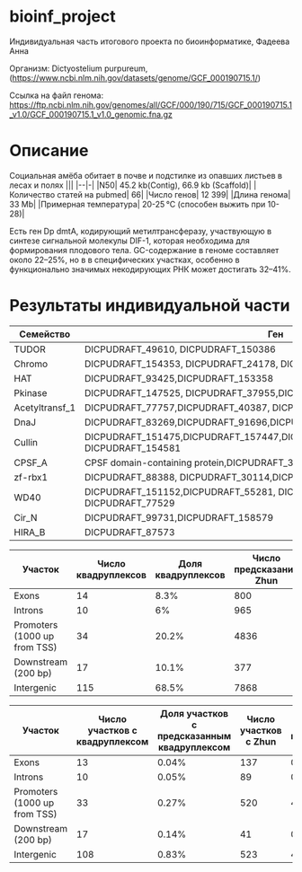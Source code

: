 # bioinf_project
Индивидуальная часть итогового проекта по биоинформатике, Фадеева Анна

Организм: Dictyostelium purpureum, (https://www.ncbi.nlm.nih.gov/datasets/genome/GCF_000190715.1/)


Ссылка на файл генома: https://ftp.ncbi.nlm.nih.gov/genomes/all/GCF/000/190/715/GCF_000190715.1_v1.0/GCF_000190715.1_v1.0_genomic.fna.gz
# Описание 
Социальная амёба  обитает в почве и подстилке из опавших листьев в лесах и полях
|||
|--|-|
|N50| 	45.2 kb(Contig), 	66.9 kb (Scaffold)|
|Количество статей на pubmed| 66|
|Число генов|  	12 399|
|Длина генома| 	33 Mb|
|Примерная температура| 20-25 °C (способен выжить при 10-28)|

Есть ген Dp dmtA, кодирующий метилтрансферазу, участвующую в синтезе сигнальной молекулы DIF-1, которая необходима для формирования плодового тела.
GC-содержание в геноме составляет около 22–25%, но в в специфических участках, особенно в функционально значимых некодирующих РНК может достигать 32–41%.

# Результаты индивидуальной части

|Cемейство|Ген|
|-|-|
|TUDOR|DICPUDRAFT_49610, DICPUDRAFT_150386|
|Chromo|DICPUDRAFT_154353, DICPUDRAFT_24178, DICPUDRAFT_24131,DICPUDRAFT_24139|
|HAT|DICPUDRAFT_93425,DICPUDRAFT_153358|
|Pkinase|DICPUDRAFT_147525, DICPUDRAFT_37955,DICPUDRAFT_52310|
|Acetyltransf_1|DICPUDRAFT_77757,DICPUDRAFT_40387, DICPUDRAFT_160291,DICPUDRAFT_150274|
|DnaJ|DICPUDRAFT_83269,DICPUDRAFT_91696,DICPUDRAFT_147183, DICPUDRAFT_58843|
|Cullin|DICPUDRAFT_151475,DICPUDRAFT_157447,DICPUDRAFT_57147,DICPUDRAFT_46683, DICPUDRAFT_154581|
|CPSF_A|CPSF domain-containing protein,DICPUDRAFT_32967, DICPUDRAFT_86223|
|zf-rbx1|DICPUDRAFT_88388, DICPUDRAFT_30114,DICPUDRAFT_24824,DICPUDRAFT_74595|
|WD40|DICPUDRAFT_151152,DICPUDRAFT_55281, DICPUDRAFT_149688, DICPUDRAFT_77529|
|Cir_N|DICPUDRAFT_99731,DICPUDRAFT_158579|
|HIRA_B|DICPUDRAFT_87573|


|Участок|Число квадруплексов|Доля квадруплексов|Число предсказаний Zhun|Доля предсказаний Zhun|Число предсказаний ZDNABERT|Доля предсказаний ZDNABERT|
|-|-|-|-|-|-|-|
|Exons|14|8.3%|800|8.4%|3|30%|
|Introns|10|6%|965|10.1%|0|0%|
|Promoters (1000 up from TSS)|34|20.2%|4836|50.8%|0|0%|
|Downstream (200 bp)|17|10.1%|377|4%|1|10%|
|Intergenic|115|68.5%|7868|82.6%|7|70%|

|Участок|Число участков с  квадруплексом|Доля участков с предсказанным квадруплексом|Число участков с Zhun|Доля участков с предсказанным Zhun|Число участков c ZDNABERT|Доля участков с предсказанным ZDNABERT|
|-|-|-|-|-|-|-|
|Exons|13|0.04%|137|0.44%|3|0.009%|
|Introns|10|0.05%|89|0.47%|0|0%|
|Promoters (1000 up from TSS)|33|0.27%|520|4.22%|0|0%|
|Downstream (200 bp)|17|0.14%|41|0.33%|1|0.008%|
|Intergenic|108|0.83%|523|4.01%|7|0.05%|
